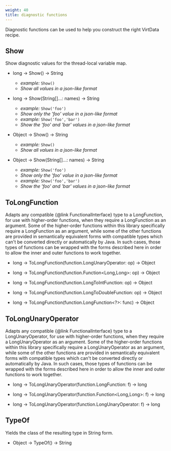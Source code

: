 ```yaml
---
weight: 40
title: diagnostic functions
---
```


Diagnostic functions can be used to help you construct the right VirtData recipe.

## Show

Show diagnostic values for the thread-local variable map.

- long -> Show() -> String
  - *example:* `Show()`
  - *Show all values in a json-like format*

- long -> Show(String[]...: names) -> String
  - *example:* `Show('foo')`
  - *Show only the 'foo' value in a json-like format*
  - *example:* `Show('foo','bar')`
  - *Show the 'foo' and 'bar' values in a json-like format*

- Object -> Show() -> String
  - *example:* `Show()`
  - *Show all values in a json-like format*

- Object -> Show(String[]...: names) -> String
  - *example:* `Show('foo')`
  - *Show only the 'foo' value in a json-like format*
  - *example:* `Show('foo','bar')`
  - *Show the 'foo' and 'bar' values in a json-like format*

## ToLongFunction

Adapts any compatible {@link FunctionalInterface} type to a LongFunction, for use with higher-order functions, when they require a LongFunction as an argument. Some of the higher-order functions within this library specifically require a LongFunction as an argument, while some of the other functions are provided in semantically equivalent forms with compatible types which can't be converted directly or automatically by Java. In such cases, those types of functions can be wrapped with the forms described here in order to allow the inner and outer functions to work together.

- long -> ToLongFunction(function.LongUnaryOperator: op) -> Object

- long -> ToLongFunction(function.Function<Long,Long>: op) -> Object

- long -> ToLongFunction(function.LongToIntFunction: op) -> Object

- long -> ToLongFunction(function.LongToDoubleFunction: op) -> Object

- long -> ToLongFunction(function.LongFunction<?>: func) -> Object

## ToLongUnaryOperator

Adapts any compatible {@link FunctionalInterface} type to a LongUnaryOperator, for use with higher-order functions, when they require a LongUnaryOperator as an argument. Some of the higher-order functions within this library specifically require a LongUnaryOperator as an argument, while some of the other functions are provided in semantically equivalent forms with compatible types which can't be converted directly or automatically by Java. In such cases, those types of functions can be wrapped with the forms described here in order to allow the inner and outer functions to work together.

- long -> ToLongUnaryOperator(function.LongFunction<Long>: f) -> long

- long -> ToLongUnaryOperator(function.Function<Long,Long>: f) -> long

- long -> ToLongUnaryOperator(function.LongUnaryOperator: f) -> long

## TypeOf

Yields the class of the resulting type in String form.

- Object -> TypeOf() -> String

